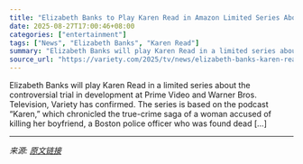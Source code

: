 ```yaml
---
title: "Elizabeth Banks to Play Karen Read in Amazon Limited Series About Murder Trial"
date: 2025-08-27T17:00:46+08:00
categories: ["entertainment"]
tags: ["News", "Elizabeth Banks", "Karen Read"]
summary: "Elizabeth Banks will play Karen Read in a limited series about the controversial trial in development at Prime Video and Warner Bros. Television, Variety has confirmed. The series is based on the podc"
source_url: "https://variety.com/2025/tv/news/elizabeth-banks-karen-read-amazon-show-murder-trial-1236499856/"
---
```


Elizabeth Banks will play Karen Read in a limited series about the controversial trial in development at Prime Video and Warner Bros. Television, Variety has confirmed. The series is based on the podcast &#8220;Karen,&#8221; which chronicled the true-crime saga of a woman accused of killing her boyfriend, a Boston police officer who was found dead [&#8230;]

---

*来源: [原文链接](https://variety.com/2025/tv/news/elizabeth-banks-karen-read-amazon-show-murder-trial-1236499856/)*
